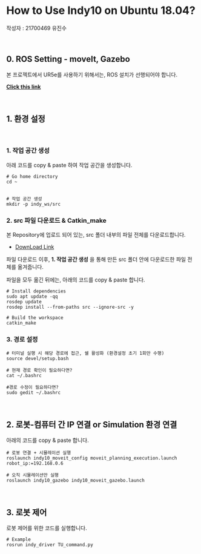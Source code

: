# How to Use Indy10 on Ubuntu 18.04?

작성자 : 21700469 유진수



<br>


## 0. ROS Setting - moveIt, Gazebo



본 프로젝트에서 UR5e를 사용하기 위해서는, ROS 설치가 선행되어야 합니다.

**[Click this link](https://github.com/Yjinsu/MIP2022-Indy10_Palletizing_ROS_Simulation/blob/main/tutorial_md/Maunal_ROS.md)**

<br>

## 1. 환경 설정

<br>

### 1. 작업 공간 생성

아래 코드를 copy & paste 하여 작업 공간을 생성합니다.

```
# Go home directory
cd ~ 


# 작업 공간 생성
mkdir -p indy_ws/src
```

### 2. src 파일 다운로드 & Catkin_make

본 Repository에 업로드 되어 있는, src 폴더 내부의 파일 전체를 다운로드합니다.
- [DownLoad Link](https://github.com/Yjinsu/MIP2022-Indy10_Palletizing_ROS_Simulation/tree/main/src)

파일 다운로드 이후, **1. 작업 공간 생성** 을 통해 만든 src 폴더 안에 다운로드한 파일 전체를 옮겨줍니다.

파일을 모두 옮긴 뒤에는, 아래의 코드를 copy & paste 합니다.

```
# Install dependencies
sudo apt update -qq
rosdep update
rosdep install --from-paths src --ignore-src -y

# Build the workspace
catkin_make
```

### 3. 경로 설정
```
# 터미널 실행 시 해당 경로에 접근, 쉘 활성화 (환경설정 초기 1회만 수행)
source devel/setup.bash 

# 현재 경로 확인이 필요하다면?
cat ~/.bashrc

#경로 수정이 필요하다면?
sudo gedit ~/.bashrc 
```


<br>


## 2. 로봇-컴퓨터 간 IP 연결 or Simulation 환경 연결

아래의 코드를 copy & paste 합니다.

```
# 로봇 연결 + 시뮬레이션 실행
roslaunch indy10_moveit_config moveit_planning_execution.launch robot_ip:=192.168.0.6

# 오직 시뮬레이션만 실행
roslaunch indy10_gazebo indy10_moveit_gazebo.launch
```

<br>

## 3. 로봇 제어

로봇 제어를 위한 코드를 실행합니다.

```
# Example
rosrun indy_driver TU_command.py
```
